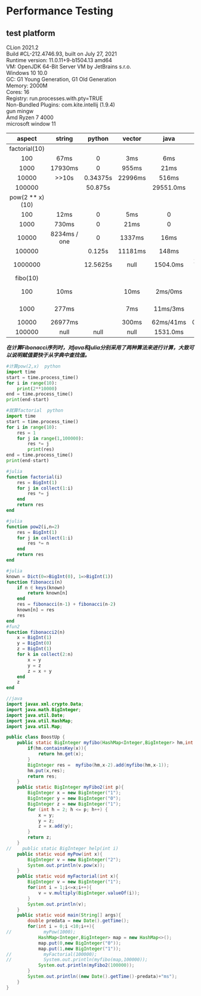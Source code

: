 Performance Testing
==
test platform
--
CLion 2021.2  
Build \#CL-212.4746.93, built on July 27, 2021  
Runtime version: 11.0.11+9-b1504.13 amd64  
VM: OpenJDK 64-Bit Server VM by JetBrains s.r.o.  
Windows 10 10.0  
GC: G1 Young Generation, G1 Old Generation  
Memory: 2000M  
Cores: 16  
Registry: run.processes.with.pty=TRUE  
Non-Bundled Plugins: com.kite.intellij (1.9.4)  
gun mingw  
Amd Ryzen 7 4000  
microsoft window 11  

|aspect|string|python|vector|java|julia|
|:---: | :---:|:---:|:---:|:---:|:---:|
|factorial(10) | | | | | |
| 100 | 67ms|0|3ms|6ms|0.024215 s|
|1000|17930ms|0|955ms|21ms|0.070049 s|
|10000|>>10s|0.34375s|22996ms|516ms|0.546226 s|
|100000| |50.875s| |29551.0ms|  30.027473 s |
|pow(2 ** x)(10)| | | | | |
|100|12ms|0|5ms|0|0.023329|
|1000|730ms|0|21ms|0|0.026742|
|10000|8234ms / one|0|1337ms|16ms|0.110875|
|100000| |0.125s|11181ms|148ms|3.518582 s|
|1000000| |12.5625s|null|1504.0ms|155.85642 s(get one and mul 10)|
|fibo(10)| | | | | |
|100|10ms| |10ms|2ms/0ms|0.058215 s/0.023118 s|
|1000|277ms| |7ms|11ms/3ms|0.061844 s/ 0.026205 s|
|10000|26977ms| |300ms|62ms/41ms| 0.130s/0.084748|
|100000|null|null|null|1531.0ms|null/2.615493 s|  

***在计算Fibonacci序列时，对java和julia分别采用了两种算法来进行计算，大致可以说明赋值要快于从字典中查找值。***
```python
#计算pow(2,x)  python
import time
start = time.process_time()
for i in range(10):
    print(2**10000)
end = time.process_time()
print(end-start)
```

```python
#就算factorial  python
import time
start = time.process_time()
for i in range(10):
    res = 1
    for j in range(1,100000):
        res *= j
        print(res)
end = time.process_time()
print(end-start)
```

```julia
#julia
function factorial(i)
    res = BigInt(1)
    for j in collect(1:i)
        res *= j
    end
    return res
end
```
```julia
#julia
function pow2(i,n=2)
    res = BigInt(1)
    for j in collect(1:i)
        res *= n
    end
    return res
end
```
```julia
#julia
known = Dict(0=>BigInt(0), 1=>BigInt(1))
function fibonacci(n)
    if n ∈ keys(known)
        return known[n]
    end
    res = fibonacci(n-1) + fibonacci(n-2)
    known[n] = res
    res
end
#fun2
function fibonacci2(n)
    x = BigInt(1)
    y = BigInt(0)
    z = BigInt(1)
    for k in collect(2:n)
        x = y
        y = z
        z = x + y
    end
    z
end
```
```java
//java
import javax.xml.crypto.Data;
import java.math.BigInteger;
import java.util.Date;
import java.util.HashMap;
import java.util.Map;

public class BoostUp {
    public static BigInteger myfibo(HashMap<Integer,BigInteger> hm,int x){
        if(hm.containsKey(x)){
            return hm.get(x);
        }
        BigInteger res =  myfibo(hm,x-2).add(myfibo(hm,x-1));
        hm.put(x,res);
        return res;
    }
    public static BigInteger myFibo2(int p){
        BigInteger x = new BigInteger("1");
        BigInteger y = new BigInteger("0");
        BigInteger z = new BigInteger("1");
        for (int h = 2; h <= p; h++) {
            x = y;
            y = z;
            z = x.add(y);
        }
        return z;
    }
//    public static BigInteger help(int i)
    public static void myPow(int x){
        BigInteger v = new BigInteger("2");
        System.out.println(v.pow(x));
    }
    public static void myFactorial(int x){
        BigInteger v = new BigInteger("1");
        for(int i = 1;i<=x;i++){
            v = v.multiply(BigInteger.valueOf(i));
        }
        System.out.println(v);
    }
    public static void main(String[] args){
        double predata = new Date().getTime();
        for(int i = 0;i <10;i++){
//            myPow(1000);
            HashMap<Integer,BigInteger> map = new HashMap<>();
            map.put(0,new BigInteger("0"));
            map.put(1,new BigInteger("1"));
//            myFactorial(100000);
//            System.out.println(myfibo(map,100000));
            System.out.println(myFibo2(100000));
        }
        System.out.println((new Date().getTime()-predata)+"ms");
    }
}

```